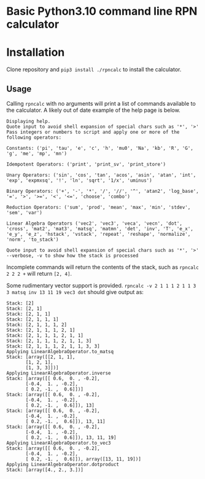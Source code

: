 # Basic Python3.10 command line RPN calculator

# Installation

Clone repository and `pip3 install ./rpncalc` to install the calculator.

## Usage
Calling `rpncalc` with no arguments will print a list of commands available to the calculator.  A likely out of date example of the help page is below.

```
Displaying help.
Quote input to avoid shell expansion of special chars such as '*', '>'
Pass integers or numbers to script and apply one or more of the following operators:

Constants: ('pi', 'tau', 'e', 'c', 'h', 'mu0', 'Na', 'kb', 'R', 'G', 'g', 'me', 'mp', 'mn')

Idempotent Operators: ('print', 'print_sv', 'print_store')

Unary Operators: ('sin', 'cos', 'tan', 'acos', 'asin', 'atan', 'int', 'exp', 'expmxsq', '!', 'ln', 'sqrt', '1/x', 'uminus')

Binary Operators: ('+', '-', '*', '/', '//', '^', 'atan2', 'log_base', '=', '>', '>=', '<', '<=', 'choose', 'combo')

Reduction Operators: ('sum', 'prod', 'mean', 'max', 'min', 'stdev', 'sem', 'var')

Linear Algebra Operators ('vec2', 'vec3', 'veca', 'vecn', 'dot', 'cross', 'mat2', 'mat3', 'matsq', 'matmn', 'det', 'inv', 'T', 'e_x', 'e_y', 'e_z', 'hstack', 'vstack', 'repeat', 'reshape', 'normalize', 'norm', 'to_stack')

Quote input to avoid shell expansion of special chars such as '*', '>'
--verbose, -v to show how the stack is processed
```

Incomplete commands will return the contents of the stack, such as `rpncalc 2 2 2 +` will return `[2, 4]`.

Some rudimentary vector support is provided.
`rpncalc -v 2 1 1 1 2 1 1 3 3 matsq inv 13 11 19 vec3 dot`
should give output as:
```
Stack: [2]
Stack: [2, 1]
Stack: [2, 1, 1]
Stack: [2, 1, 1, 1]
Stack: [2, 1, 1, 1, 2]
Stack: [2, 1, 1, 1, 2, 1]
Stack: [2, 1, 1, 1, 2, 1, 1]
Stack: [2, 1, 1, 1, 2, 1, 1, 3]
Stack: [2, 1, 1, 1, 2, 1, 1, 3, 3]
Applying LinearAlgebraOperator.to_matsq
Stack: [array([[2, 1, 1],
       [1, 2, 1],
       [1, 3, 3]])]
Applying LinearAlgebraOperator.inverse
Stack: [array([[ 0.6,  0. , -0.2],
       [-0.4,  1. , -0.2],
       [ 0.2, -1. ,  0.6]])]
Stack: [array([[ 0.6,  0. , -0.2],
       [-0.4,  1. , -0.2],
       [ 0.2, -1. ,  0.6]]), 13]
Stack: [array([[ 0.6,  0. , -0.2],
       [-0.4,  1. , -0.2],
       [ 0.2, -1. ,  0.6]]), 13, 11]
Stack: [array([[ 0.6,  0. , -0.2],
       [-0.4,  1. , -0.2],
       [ 0.2, -1. ,  0.6]]), 13, 11, 19]
Applying LinearAlgebraOperator.to_vec3
Stack: [array([[ 0.6,  0. , -0.2],
       [-0.4,  1. , -0.2],
       [ 0.2, -1. ,  0.6]]), array([13, 11, 19])]
Applying LinearAlgebraOperator.dotproduct
Stack: [array([4., 2., 3.])]
```

